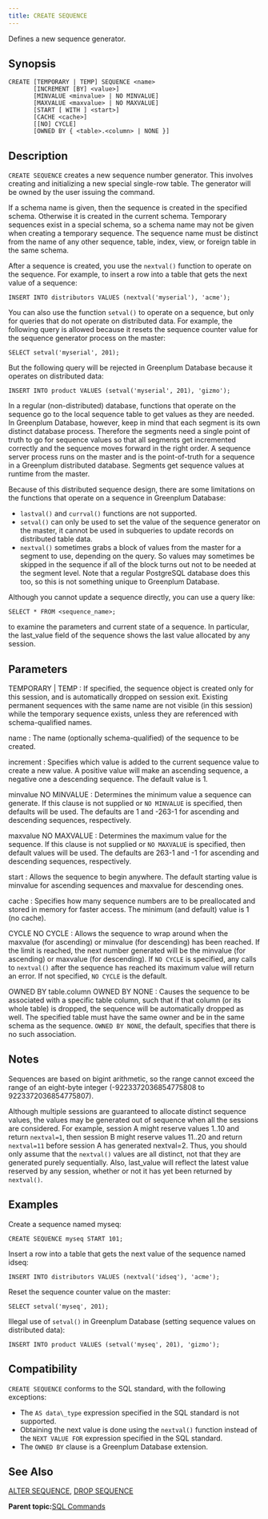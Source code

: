 ```yaml
---
title: CREATE SEQUENCE 
---
```


Defines a new sequence generator.

## <a id="section2"></a>Synopsis 

``` {#sql_command_synopsis}
CREATE [TEMPORARY | TEMP] SEQUENCE <name>
       [INCREMENT [BY] <value>] 
       [MINVALUE <minvalue> | NO MINVALUE] 
       [MAXVALUE <maxvalue> | NO MAXVALUE] 
       [START [ WITH ] <start>] 
       [CACHE <cache>] 
       [[NO] CYCLE] 
       [OWNED BY { <table>.<column> | NONE }]
```

## <a id="section3"></a>Description 

`CREATE SEQUENCE` creates a new sequence number generator. This involves creating and initializing a new special single-row table. The generator will be owned by the user issuing the command.

If a schema name is given, then the sequence is created in the specified schema. Otherwise it is created in the current schema. Temporary sequences exist in a special schema, so a schema name may not be given when creating a temporary sequence. The sequence name must be distinct from the name of any other sequence, table, index, view, or foreign table in the same schema.

After a sequence is created, you use the `nextval()` function to operate on the sequence. For example, to insert a row into a table that gets the next value of a sequence:

```
INSERT INTO distributors VALUES (nextval('myserial'), 'acme');
```

You can also use the function `setval()` to operate on a sequence, but only for queries that do not operate on distributed data. For example, the following query is allowed because it resets the sequence counter value for the sequence generator process on the master:

```
SELECT setval('myserial', 201);
```

But the following query will be rejected in Greenplum Database because it operates on distributed data:

```
INSERT INTO product VALUES (setval('myserial', 201), 'gizmo');
```

In a regular \(non-distributed\) database, functions that operate on the sequence go to the local sequence table to get values as they are needed. In Greenplum Database, however, keep in mind that each segment is its own distinct database process. Therefore the segments need a single point of truth to go for sequence values so that all segments get incremented correctly and the sequence moves forward in the right order. A sequence server process runs on the master and is the point-of-truth for a sequence in a Greenplum distributed database. Segments get sequence values at runtime from the master.

Because of this distributed sequence design, there are some limitations on the functions that operate on a sequence in Greenplum Database:

-   `lastval()` and `currval()` functions are not supported.
-   `setval()` can only be used to set the value of the sequence generator on the master, it cannot be used in subqueries to update records on distributed table data.
-   `nextval()` sometimes grabs a block of values from the master for a segment to use, depending on the query. So values may sometimes be skipped in the sequence if all of the block turns out not to be needed at the segment level. Note that a regular PostgreSQL database does this too, so this is not something unique to Greenplum Database.

Although you cannot update a sequence directly, you can use a query like:

```
SELECT * FROM <sequence_name>;
```

to examine the parameters and current state of a sequence. In particular, the last\_value field of the sequence shows the last value allocated by any session.

## <a id="section4"></a>Parameters 

TEMPORARY \| TEMP
:   If specified, the sequence object is created only for this session, and is automatically dropped on session exit. Existing permanent sequences with the same name are not visible \(in this session\) while the temporary sequence exists, unless they are referenced with schema-qualified names.

name
:   The name \(optionally schema-qualified\) of the sequence to be created.

increment
:   Specifies which value is added to the current sequence value to create a new value. A positive value will make an ascending sequence, a negative one a descending sequence. The default value is 1.

minvalue
NO MINVALUE
:   Determines the minimum value a sequence can generate. If this clause is not supplied or `NO MINVALUE` is specified, then defaults will be used. The defaults are 1 and -263-1 for ascending and descending sequences, respectively.

maxvalue
NO MAXVALUE
:   Determines the maximum value for the sequence. If this clause is not supplied or `NO MAXVALUE` is specified, then default values will be used. The defaults are 263-1 and -1 for ascending and descending sequences, respectively.

start
:   Allows the sequence to begin anywhere. The default starting value is minvalue for ascending sequences and maxvalue for descending ones.

cache
:   Specifies how many sequence numbers are to be preallocated and stored in memory for faster access. The minimum \(and default\) value is 1 \(no cache\).

CYCLE
NO CYCLE
:   Allows the sequence to wrap around when the maxvalue \(for ascending\) or minvalue \(for descending\) has been reached. If the limit is reached, the next number generated will be the minvalue \(for ascending\) or maxvalue \(for descending\). If `NO CYCLE` is specified, any calls to `nextval()` after the sequence has reached its maximum value will return an error. If not specified, `NO CYCLE` is the default.

OWNED BY table.column
OWNED BY NONE
:   Causes the sequence to be associated with a specific table column, such that if that column \(or its whole table\) is dropped, the sequence will be automatically dropped as well. The specified table must have the same owner and be in the same schema as the sequence. `OWNED BY NONE`, the default, specifies that there is no such association.

## <a id="section5"></a>Notes 

Sequences are based on bigint arithmetic, so the range cannot exceed the range of an eight-byte integer \(-9223372036854775808 to 9223372036854775807\).

Although multiple sessions are guaranteed to allocate distinct sequence values, the values may be generated out of sequence when all the sessions are considered. For example, session A might reserve values 1..10 and return `nextval=1`, then session B might reserve values 11..20 and return `nextval=11` before session A has generated nextval=2. Thus, you should only assume that the `nextval()` values are all distinct, not that they are generated purely sequentially. Also, last\_value will reflect the latest value reserved by any session, whether or not it has yet been returned by `nextval()`.

## <a id="section6"></a>Examples 

Create a sequence named myseq:

```
CREATE SEQUENCE myseq START 101;
```

Insert a row into a table that gets the next value of the sequence named idseq:

```
INSERT INTO distributors VALUES (nextval('idseq'), 'acme'); 
```

Reset the sequence counter value on the master:

```
SELECT setval('myseq', 201);
```

Illegal use of `setval()` in Greenplum Database \(setting sequence values on distributed data\):

```
INSERT INTO product VALUES (setval('myseq', 201), 'gizmo'); 
```

## <a id="section7"></a>Compatibility 

`CREATE SEQUENCE` conforms to the SQL standard, with the following exceptions:

-   The `AS data\_type` expression specified in the SQL standard is not supported.
-   Obtaining the next value is done using the `nextval()` function instead of the `NEXT VALUE FOR` expression specified in the SQL standard.
-   The `OWNED BY` clause is a Greenplum Database extension.

## <a id="section8"></a>See Also 

[ALTER SEQUENCE](ALTER_SEQUENCE.html), [DROP SEQUENCE](DROP_SEQUENCE.html)

**Parent topic:**[SQL Commands](../sql_commands/sql_ref.html)

